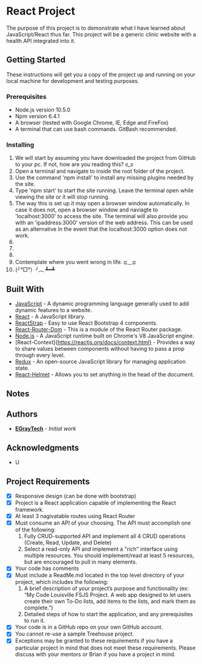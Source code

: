 # React Project

The purpose of this project is to demonstrate what I have learned about JavaScript/React thus far. This project will be a generic clinic website with a health API integrated into it.

## Getting Started

These instructions will get you a copy of the project up and running on your local machine for development and testing purposes.

### Prerequisites

* Node.js version 10.5.0
* Npm version 6.4.1
* A browser (tested with Google Chrome, IE, Edge and FireFox)
* A terminal that can use bash commands. GitBash recommended.

### Installing
1. We will start by assuming you have downloaded the project from GitHub to your pc. If not, how are you reading this? ಠ_ಠ
2. Open a terminal and navigate to inside the root folder of the project.
3. Use the command 'npm install' to install any missing plugins needed by the site.
4. Type 'npm start' to start the site running. Leave the terminal open while viewing the site or it will stop running.
5. The way this is set up it may open a browser window automatically. In case it does not, open a browser window and naviagte to 'localhost:3000' to access the site. The terminal will also provide you with an 'ipaddress:3000' version of the web address. This can be used as an alternative in the event that the localhost:3000 option does not work.
6. 
7. 
8. 
9. Contemplate where you went wrong in life. ಥ﹏ಥ
10. (╯°□°）╯︵ ┻━┻

## Built With
* [JavaScript](https://developer.mozilla.org/en-US/docs/Web/JavaScript) - A dynamic programming language generally used to add dynamic features to a website.
* [React](https://reactjs.org/) - A JavaScript library.
* [ReactStrap](https://reactstrap.github.io/) - Easy to use React Bootstrap 4 components.
* [React-Router-Dom](https://www.npmjs.com/package/react-router-dom) - This is a module of the React Router package.
* [Node.js](https://nodejs.org/en/) - A JavaScript runtime built on Chrome's V8 JavaScript engine.
* [React-Context]{https://reactjs.org/docs/context.html} - Provides a way to share values between components without having to pass a prop through every level.
* [Redux](https://redux.js.org/) - An open-source JavaScript library for managing application state.
* [React-Helmet](https://jaketrent.com/post/change-page-title-in-react/) - Allows you to set anything in the head of the document.

## Notes


## Authors

* **[EGrayTech](https://github.com/EGrayTech)** - *Initial work*

## Acknowledgments

* U

## Project Requirements
- [x] Responsive design (can be done with bootstrap)
- [x] Project is a React application capable of implementing the React framework.
- [x] At least 3 nagivatable routes using React Router
- [x] Must consume an API of your choosing. The API must accomplish one of the following:
    1. Fully CRUD-supported API and implement all 4 CRUD operations (Create, Read, Update, and Delete)
    2. Select a read-only API and implement a "rich" interface using multiple resources. You should implement/read at least 5 resources, but are encouraged to pull in many elements.
- [x] Your code has comments
- [x] Must include a ReadMe.md located in the top level directory of your project, which includes the following:
    1. A brief description of your project’s purpose and functionality (ex: “My Code Louisville FSJS Project. A web app designed to let users create their own To-Do lists, add items to the lists, and mark them as complete.”)
    2. Detailed steps of how to start the application, and any prerequisites to run it.
- [x] Your code is in a GitHub repo on your own GitHub account.
- [x] You cannot re-use a sample Treehouse project.
- [x] Exceptions may be granted to these requirements if you have a particular project in mind that does not meet these requirements. Please discuss with your mentors or Brian if you have a project in mind.
